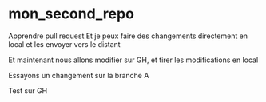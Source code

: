 # mon_second_repo
Apprendre pull request
Et je peux faire des changements directement en local et les envoyer vers le distant

Et maintenant nous allons modifier sur GH, et tirer les modifications en local

Essayons un changement sur la branche A

Test sur GH